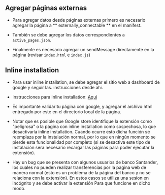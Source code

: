 ## Agregar páginas externas 

* Para agregar datos desde páginas externas primero es necesario agregar la página a ** externally_connectable ** en el manifest.

* También se debe agregar los datos correspondientes a ```active_pages.json```.

* Finalmente es necesario agregar un sendMessage directamente en la página (revisar ```index.html``` e ```index.js```)

## Inline installation

* Para usar inline installation, se debe agregar el sitio web a dashboard de google y seguir las. instrucciones desde ahi.

* Instrucciones para inline installation: [Aquí](https://timleland.com/chrome-extension-inline-installation/)

* Es importante validar tu página con google, y agregar el archivo html entregado por este en el directorio local de la página.

* Notar que es posible que Google store identifique la extensión como "peligrosa" o la página con inline installation como sospechosa, lo que desactivaría inline installation. Cuando ocurre esto dicha función se reemplaza por la instalación normal, por lo que en ningún momento se pierde esta funcionalidad por completo (si se desactiva este tipo de instalación sera necesario recargar las páginas para poder ejecutar la extensión).

* Hay un bug que se presenta con algunos usuarios de banco Santander, los cuales no pueden realizar transferencias por la pagina web de manera normal (esto es un problema de la página del banco y no se relaciona con la extensión). En estos casos se utiliza una sesion en incógnito y se debe activar la extensión Para que funcione en dicho modo.
